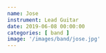```yaml
---
name: Jose
instrument: Lead Guitar
date: 2019-06-08 00:00:00
categories: [ band ]
image: '/images/band/jose.jpg'
---
```

